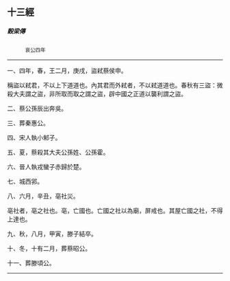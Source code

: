 

## 十三經

##### 穀梁傳
　　　`哀公四年`

* * *

一、四年，春，王二月，庚戌，盜弒蔡侯申。

稱盜以弒君，不以上下道道也。內其君而外弒者，不以弒道道也。春秋有三盜：微殺大夫謂之盜，非所取而取之謂之盜，辟中國之正道以襲利謂之盜。

二、蔡公孫辰出奔吳。

三、葬秦惠公。

四、宋人執小邾子。

五、夏，蔡殺其大夫公孫姓、公孫霍。

六、晉人執戎蠻子赤歸於楚。

七、城西郛。

八、六月，辛丑，亳社災。

亳社者，亳之社也。亳，亡國也。亡國之社以為廟，屏戒也。其屋亡國之社，不得上達也。

九、秋，八月，甲寅，滕子結卒。

十、冬，十有二月，葬蔡昭公。

十一、葬滕頃公。

* * *

